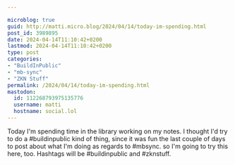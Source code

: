 ```yaml
---

microblog: true
guid: http://matti.micro.blog/2024/04/14/today-im-spending.html
post_id: 3989895
date: 2024-04-14T11:10:42+0200
lastmod: 2024-04-14T11:10:42+0200
type: post
categories:
- "BuildInPublic"
- "mb-sync"
- "ZKN Stuff"
permalink: /2024/04/14/today-im-spending.html
mastodon:
  id: 112268793975135776
  username: matti
  hostname: social.lol
---
```

Today I'm spending time in the library working on my notes. I thought I'd try to do a #buildinpublic kind of thing, since it was fun the last couple of days to post about what I'm doing as regards to #mbsync. so I'm going to try this here, too. Hashtags will be #buildinpublic and #zknstuff.

